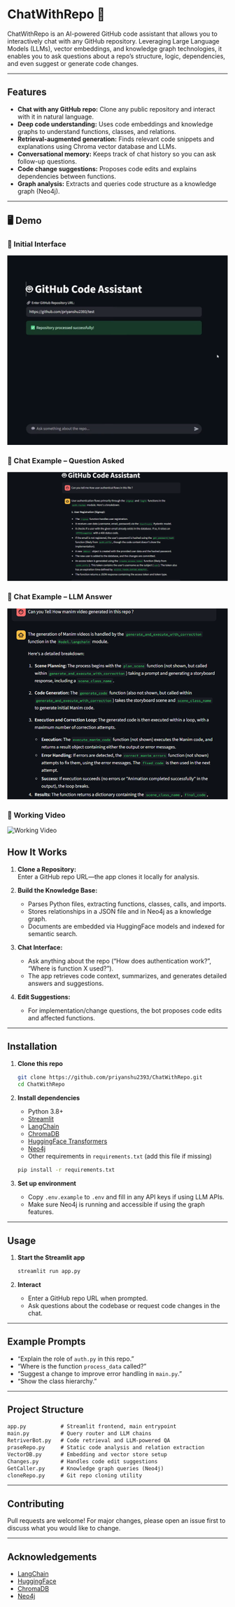 # ChatWithRepo 🤖

ChatWithRepo is an AI-powered GitHub code assistant that allows you to interactively chat with any GitHub repository. Leveraging Large Language Models (LLMs), vector embeddings, and knowledge graph technologies, it enables you to ask questions about a repo’s structure, logic, dependencies, and even suggest or generate code changes.

---

## Features

- **Chat with any GitHub repo:** Clone any public repository and interact with it in natural language.
- **Deep code understanding:** Uses code embeddings and knowledge graphs to understand functions, classes, and relations.
- **Retrieval-augmented generation:** Finds relevant code snippets and explanations using Chroma vector database and LLMs.
- **Conversational memory:** Keeps track of chat history so you can ask follow-up questions.
- **Code change suggestions:** Proposes code edits and explains dependencies between functions.
- **Graph analysis:** Extracts and queries code structure as a knowledge graph (Neo4j).

---
## 🖥️ Demo

### 🔹 Initial Interface
![Initial Interface](assets/initial.png)

### 🔹 Chat Example – Question Asked
![Chat Screenshot 1](assets/chat1.png)

### 🔹 Chat Example – LLM Answer
![Chat Screenshot 2](assets/chat2.png)

### 🔹 Working Video
![Working Video]((https://drive.google.com/file/d/1MMRF9MgVssFoCOHTjMoTNwWTs9ngoRnG/view?usp=sharing))

## How It Works

1. **Clone a Repository:**  
   Enter a GitHub repo URL—the app clones it locally for analysis.

2. **Build the Knowledge Base:**  
   - Parses Python files, extracting functions, classes, calls, and imports.
   - Stores relationships in a JSON file and in Neo4j as a knowledge graph.
   - Documents are embedded via HuggingFace models and indexed for semantic search.

3. **Chat Interface:**  
   - Ask anything about the repo (“How does authentication work?”, “Where is function X used?”).
   - The app retrieves code context, summarizes, and generates detailed answers and suggestions.

4. **Edit Suggestions:**  
   - For implementation/change questions, the bot proposes code edits and affected functions.

---

## Installation

1. **Clone this repo**
   ```bash
   git clone https://github.com/priyanshu2393/ChatWithRepo.git
   cd ChatWithRepo
   ```

2. **Install dependencies**
   - Python 3.8+
   - [Streamlit](https://streamlit.io/)
   - [LangChain](https://python.langchain.com/)
   - [ChromaDB](https://docs.trychroma.com/)
   - [HuggingFace Transformers](https://huggingface.co/)
   - [Neo4j](https://neo4j.com/)
   - Other requirements in `requirements.txt` (add this file if missing)

   ```bash
   pip install -r requirements.txt
   ```

3. **Set up environment**
   - Copy `.env.example` to `.env` and fill in any API keys if using LLM APIs.
   - Make sure Neo4j is running and accessible if using the graph features.

---

## Usage

1. **Start the Streamlit app**
   ```bash
   streamlit run app.py
   ```

2. **Interact**
   - Enter a GitHub repo URL when prompted.
   - Ask questions about the codebase or request code changes in the chat.

---

## Example Prompts

- “Explain the role of `auth.py` in this repo.”
- “Where is the function `process_data` called?”
- “Suggest a change to improve error handling in `main.py`.”
- “Show the class hierarchy.”

---

## Project Structure

```
app.py           # Streamlit frontend, main entrypoint
main.py          # Query router and LLM chains
RetriverBot.py   # Code retrieval and LLM-powered QA
praseRepo.py     # Static code analysis and relation extraction
VectorDB.py      # Embedding and vector store setup
Changes.py       # Handles code edit suggestions
GetCaller.py     # Knowledge graph queries (Neo4j)
cloneRepo.py     # Git repo cloning utility
```

---

## Contributing

Pull requests are welcome! For major changes, please open an issue first to discuss what you would like to change.

---

## Acknowledgements

- [LangChain](https://python.langchain.com/)
- [HuggingFace](https://huggingface.co/)
- [ChromaDB](https://docs.trychroma.com/)
- [Neo4j](https://neo4j.com/)
